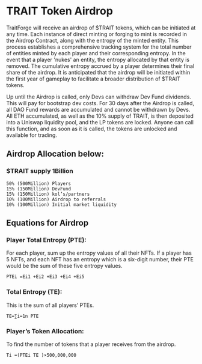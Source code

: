# TRAIT Token Airdrop

TraitForge will receive an airdrop of $TRAIT tokens, which can be initiated at any time. Each instance of direct minting or forging to mint is recorded in the Airdrop Contract, along with the entropy of the minted entity. This process establishes a comprehensive tracking system for the total number of entities minted by each player and their corresponding entropy. In the event that a player 'nukes' an entity, the entropy allocated by that entity is removed. The cumulative entropy accrued by a player determines their final share of the airdrop. It is anticipated that the airdrop will be initiated within the first year of gameplay to facilitate a broader distribution of $TRAIT tokens.

Up until the Airdrop is called, only Devs can withdraw Dev Fund dividends. This will pay for bootstrap dev costs. 
For 30 days after the Airdrop is called, all DAO Fund rewards are accumulated and cannot be withdrawn by Devs. All ETH accumulated, as well as the 10% supply of TRAIT, is then deposited into a Uniswap liquidity pool, and the LP tokens are locked. Anyone can call this function, and as soon as it is called, the tokens are unlocked and available for trading. 

## Airdrop Allocation below:
### $TRAIT supply 1Billion 

```
50% (500Million) Players
15% (150Million) DevFund 
15% (150Million) kol’s/partners
10% (100Million) Airdrop to referrals
10% (100Million) Initial market liquidity
```
## Equations for Airdrop
### Player Total Entropy (PTE):
For each player, sum up the entropy values of all their NFTs. If a player has 5 NFTs, and each NFT has an entropy which is a six-digit number, their PTE would be the sum of these five entropy values.
```
PTEi =Ei1 +Ei2 +Ei3 +Ei4 +Ei5
```
### Total Entropy (TE):
This is the sum of all players’ PTEs.
```
TE=∑i=1n PTE
```
### Player’s Token Allocation:
To find the number of tokens  that a player  receives from the airdrop.
```
Ti =(PTEi TE )×500,000,000
```




